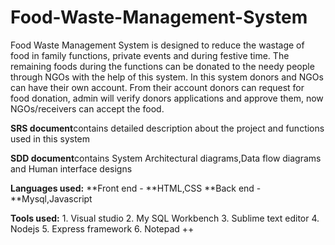 # Food-Waste-Management-System
Food Waste Management System is designed to reduce the wastage of food in family functions, private events and during festive time.  The remaining foods during the functions can be donated to the needy people through NGOs with the help of this system. In this system donors and NGOs can have their own account. From their account donors can request for food donation, admin will verify donors applications and approve them, now NGOs/receivers can accept the food. 

**SRS document**contains detailed description about the project and functions used in this system

**SDD document**contains System Architectural diagrams,Data flow diagrams and Human interface designs

**Languages used:**
          **Front end - **HTML,CSS
          **Back end - **Mysql,Javascript

**Tools used:**
          1.  Visual studio 
          2.  My SQL Workbench
          3.  Sublime text editor
          4.  Nodejs 
          5.  Express framework
          6.  Notepad ++ 

